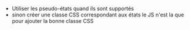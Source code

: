 
* Utiliser les pseudo-états quand ils sont supportés
* sinon créer une classe CSS correspondant aux états 
  le JS n'est la que pour ajouter la bonne classe CSS